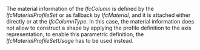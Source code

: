 The material information of the _IfcColumn_ is defined by the _IfcMaterialProfileSet_ or as fallback by _IfcMaterial_, and it is attached either directly or at the _IfcColumnType_. In this case, the material information does not allow to construct a shape by applying the profile definition to the axis representation, to enable this parametric definition, the _IfcMaterialProfileSetUsage_ has to be used instead.
